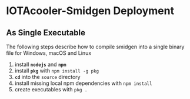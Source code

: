 # IOTAcooler-Smidgen Deployment

## As Single Executable

The following steps describe how to compile smidgen into a single binary file for Windows, macOS and Linux

1. install **`nodejs`** and **`npm`**
2. install **`pkg`** with `npm install -g pkg`
3. **`cd`** into the `source` directory
4. install missing local npm dependencies with `npm install`
5. create executables with `pkg .`
